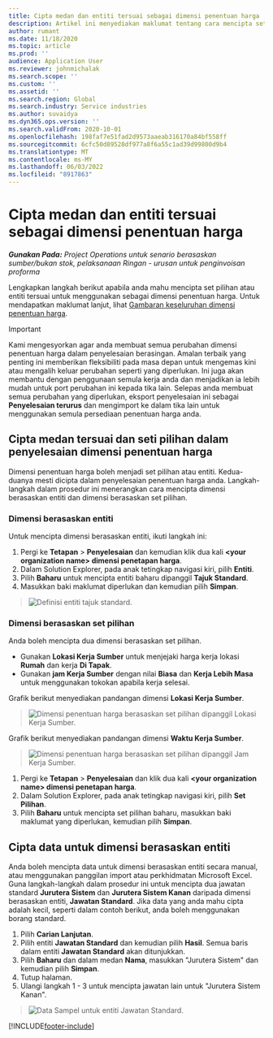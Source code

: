 ```yaml
---
title: Cipta medan dan entiti tersuai sebagai dimensi penentuan harga
description: Artikel ini menyediakan maklumat tentang cara mencipta set pilihan atau entiti tersuai.
author: rumant
ms.date: 11/18/2020
ms.topic: article
ms.prod: ''
audience: Application User
ms.reviewer: johnmichalak
ms.search.scope: ''
ms.custom: ''
ms.assetid: ''
ms.search.region: Global
ms.search.industry: Service industries
ms.author: suvaidya
ms.dyn365.ops.version: ''
ms.search.validFrom: 2020-10-01
ms.openlocfilehash: 198faf7e51fad2d9573aaeab316170a84bf558ff
ms.sourcegitcommit: 6cfc50d89528df977a8f6a55c1ad39d99800d9b4
ms.translationtype: MT
ms.contentlocale: ms-MY
ms.lasthandoff: 06/03/2022
ms.locfileid: "8917863"
---
```

# <a name="create-custom-fields-and-entities-as-pricing-dimensions"></a>Cipta medan dan entiti tersuai sebagai dimensi penentuan harga

_**Gunakan Pada:** Project Operations untuk senario berasaskan sumber/bukan stok, pelaksanaan Ringan - urusan untuk penginvoisan proforma_

Lengkapkan langkah berikut apabila anda mahu mencipta set pilihan atau entiti tersuai untuk menggunakan sebagai dimensi penentuan harga. Untuk mendapatkan maklumat lanjut, lihat [Gambaran keseluruhan dimensi penentuan harga](pricing-dimensions-overview.md).  

> [!IMPORTANT]
> Kami mengesyorkan agar anda membuat semua perubahan dimensi penentuan harga dalam penyelesaian berasingan. Amalan terbaik yang penting ini memberikan fleksibiliti pada masa depan untuk mengemas kini atau mengalih keluar perubahan seperti yang diperlukan. Ini juga akan membantu dengan penggunaan semula kerja anda dan menjadikan ia lebih mudah untuk port perubahan ini kepada tika lain. Selepas anda membuat semua perubahan yang diperlukan, eksport penyelesaian ini sebagai **Penyelesaian terurus** dan mengimport ke dalam tika lain untuk menggunakan semula persediaan penentuan harga anda.

  
## <a name="create-custom-fields-and-option-sets-in-the-pricing-dimension-solution"></a>Cipta medan tersuai dan seti pilihan dalam penyelesaian dimensi penentuan harga

Dimensi penentuan harga boleh menjadi set pilihan atau entiti. Kedua-duanya mesti dicipta dalam penyelesaian penentuan harga anda. Langkah-langkah dalam prosedur ini menerangkan cara mencipta dimensi berasaskan entiti dan dimensi berasaskan set pilihan.

### <a name="entity-based-dimensions"></a>Dimensi berasaskan entiti
Untuk mencipta dimensi berasaskan entiti, ikuti langkah ini:

1. Pergi ke **Tetapan** > **Penyelesaian** dan kemudian klik dua kali **\<your organization name> dimensi penetapan harga**.
2. Dalam Solution Explorer, pada anak tetingkap navigasi kiri, pilih **Entiti**.
3. Pilih **Baharu** untuk mencipta entiti baharu dipanggil **Tajuk Standard**. 
4. Masukkan baki maklumat diperlukan dan kemudian pilih **Simpan**.

> ![Definisi entiti tajuk standard.](media/Standard-Title-entity-definition.png)

### <a name="option-set-based-dimensions"></a>Dimensi berasaskan set pilihan 
Anda boleh mencipta dua dimensi berasaskan set pilihan. 

- Gunakan **Lokasi Kerja Sumber** untuk menjejaki harga kerja lokasi **Rumah** dan kerja **Di Tapak**. 
- Gunakan **jam Kerja Sumber** dengan nilai **Biasa** dan **Kerja Lebih Masa** untuk menggunakan tokokan apabila kerja selesai.

Grafik berikut menyediakan pandangan dimensi **Lokasi Kerja Sumber**. 

> ![Dimensi penentuan harga berasaskan set pilihan dipanggil Lokasi Kerja Sumber.](media/Option-set-PD-called-Resource-Work-Location.png)

Grafik berikut menyediakan pandangan dimensi **Waktu Kerja Sumber**. 

> ![Dimensi penentuan harga berasaskan set pilihan dipanggil Jam Kerja Sumber.](media/Option-set-PD-called-Resource-Work-Hours.png)

1. Pergi ke **Tetapan** > **Penyelesaian** dan klik dua kali **\<your organization name> dimensi penetapan harga**. 
2. Dalam Solution Explorer, pada anak tetingkap navigasi kiri, pilih **Set Pilihan**. 
3. Pilih **Baharu** untuk mencipta set pilihan baharu, masukkan baki maklumat yang diperlukan, kemudian pilih **Simpan**.

## <a name="create-data-for-entity-based-dimensions"></a>Cipta data untuk dimensi berasaskan entiti

Anda boleh mencipta data untuk dimensi berasaskan entiti secara manual, atau menggunakan panggilan import atau perkhidmatan Microsoft Excel. Guna langkah-langkah dalam prosedur ini untuk mencipta dua jawatan standard **Jurutera Sistem** dan **Jurutera Sistem Kanan** daripada dimensi berasaskan entiti, **Jawatan Standard**. Jika data yang anda mahu cipta adalah kecil, seperti dalam contoh berikut, anda boleh menggunakan borang standard.

1. Pilih **Carian Lanjutan**.
2. Pilih entiti **Jawatan Standard** dan kemudian pilih **Hasil**. Semua baris dalam entiti **Jawatan Standard** akan ditunjukkan.
3. Pilih **Baharu** dan dalam medan **Nama**, masukkan "Jurutera Sistem" dan kemudian pilih **Simpan**.
4. Tutup halaman. 
5. Ulangi langkah 1 - 3 untuk mencipta jawatan lain untuk "Jurutera Sistem Kanan".

> ![Data Sampel untuk entiti Jawatan Standard.](media/ST-data.png)


[!INCLUDE[footer-include](../includes/footer-banner.md)]
